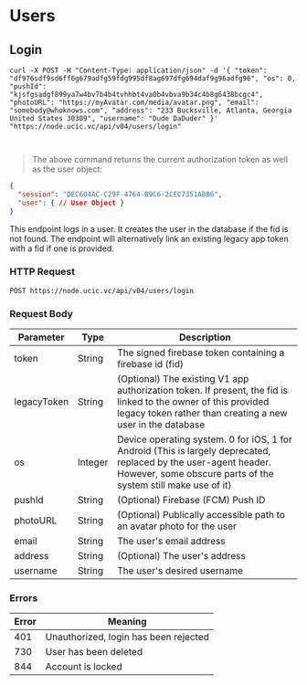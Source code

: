 # Users

## Login

```shell
curl -X POST -H "Content-Type: application/json" -d '{ "token": "df976sdf9sd6ff6g679adfg59fdg995df8ag697dfg694daf9g96adfg96", "os": 0, "pushId": "kjsfgsadgf899ya7w4bv7b4b4tvhhbt4va0b4vbva9b34c4b8g6438bcgc4", "photoURL": "https://myAvatar.com/media/avatar.png", "email": "somebody@whoknows.com", "address": "233 Bucksville, Atlanta, Georgia United States 30309", "username": "Dude DaDuder" }' "https://node.ucic.vc/api/v04/users/login"


```
```javascript
```

> The above command returns the current authorization token as well as the user object:

```json
{
  "session": "DEC604AC-C29F-4764-B9C6-2CEC7351ABB6",
  "user": { // User Object }
}
```

This endpoint logs in a user.  It creates the user in the database if the fid is not found.  The endpoint will alternatively link an existing legacy app token with a fid if one is provided.

### HTTP Request

`POST https://node.ucic.vc/api/v04/users/login`

### Request Body

Parameter | Type | Description
--------- | ---- | -----------
token | String | The signed firebase token containing a firebase id (fid)
legacyToken | String | (Optional)  The existing V1 app authorization token.  If present, the fid is linked to the owner of this provided legacy token rather than creating a new user in the database
os | Integer | Device operating system.  0 for iOS, 1 for Android (This is largely deprecated, replaced by the user-agent header.  However, some obscure parts of the system still make use of it)
pushId | String | (Optional) Firebase (FCM) Push ID
photoURL | String | (Optional) Publically accessible path to an avatar photo for the user
email | String | The user's email address
address | String | (Optional) The user's address
username | String | The user's desired username

### Errors
Error | Meaning
---------- | -------
401 | Unauthorized, login has been rejected
730 | User has been deleted
844 | Account is locked

